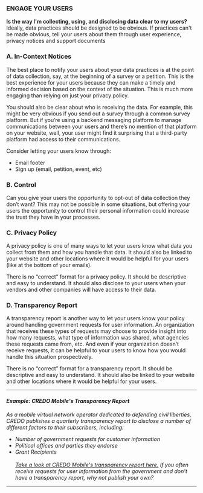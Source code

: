 ### ENGAGE YOUR USERS

**Is the way I'm collecting, using, and disclosing data clear to my users?** Ideally, data practices should be designed to be obvious. If practices can't be made obvious, tell your users about them through user experience, privacy notices and support documents

### A. In-Context Notices
The best place to notify your users about your data practices is at the point of data collection, say, at the beginning of a survey or a petition. This is the best experience for your users because they can make a timely and informed decision based on the context of the situation.  This is much more engaging than relying on just your privacy policy.   

You should also be clear about who is receiving the data.  For example, this might be very obvious if you send out a survey through a common survey platform.  But if you’re using a backend messaging platform to manage communications between your users and there’s no mention of that platform on your website, well, your user might find it surprising that a third-party platform had access to their communications. 

Consider letting your users know through:
- Email footer
- Sign up (email, petition, event, etc)

### B. Control
Can you give your users the opportunity to opt-out of data collection they don’t want? This may not be possible in some situations, but offering your users the opportunity to control their personal information could increase the trust they have in your processes.

### C. Privacy Policy
A privacy policy is one of many ways to let your users know what data you collect from them and how you handle that data. It should also be linked to your website and other locations where it would be helpful for your users (like at the bottom of your emails).   

There is no “correct” format for a privacy policy.  It should be descriptive and easy to understand.  It should also disclose to your users when your vendors and other companies will have access to their data.  

### D. Transparency Report 
A transparency report is another way to let your users know your policy around handling government requests for user information.  An organization that receives these types of requests may choose to provide insight into how many requests, what type of information was shared, what agencies these requests came from, etc.  And even if your organization doesn’t receive requests, it can be helpful to your users to know how you would handle this situation prospectively.

There is no “correct” format for a transparency report.  It should be descriptive and easy to understand.  It should also be linked to your website and other locations where it would be helpful for your users. 

---

#### _Example: CREDO Mobile's Transparency Report_
_As a mobile virtual network operator dedicated to defending civil liberties, CREDO publishes a quarterly transparency report to disclose a number of different factors to their subscribers, including:_
- _Number of government requests for customer information_ 
- _Political offices and parties they endorse_
- _Grant Recipients_ <br /><br />
_[Take a look at CREDO Mobile's transparency report here.](http://www.credomobile.com/transparency) If you often receive requests for user information from the government and don't have a transparency report, why not publish your own?_

---


